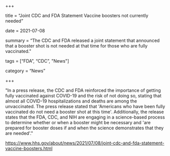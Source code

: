 +++

title = “Joint CDC and FDA Statement Vaccine boosters not currently needed”

date = 2021-07-08

summary = “The CDC and FDA released a joint statement that announced that a booster shot is not needed at that time for those who are fully vaccinated."

tags = [“FDA”, “CDC”, "News"]

category = “News”

+++

"In a press release, the CDC and FDA reinforced the importance of getting fully vaccinated against COVID-19 and the risk of not doing so, stating that almost all COVID-19 hospitalizations and deaths are among the unvaccinated. The press release stated that 'Americans who have been fully vaccinated do not need a booster shot at this time'. Additionally, the release states that the FDA, CDC, and NIH are engaging in a science-based process to determine whether or when a booster might be necessary and 'are prepared for booster doses if and when the science demonstrates that they are needed'."

https://www.hhs.gov/about/news/2021/07/08/joint-cdc-and-fda-statement-vaccine-boosters.html
